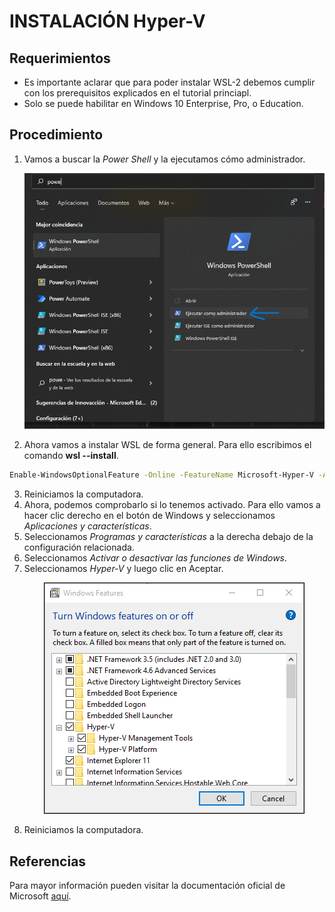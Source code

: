 # INSTALACIÓN Hyper-V
## Requerimientos
* Es importante aclarar que para poder instalar WSL-2 debemos cumplir con los prerequisitos explicados en el tutorial princiapl.
* Solo se puede habilitar en Windows 10 Enterprise, Pro, o Education.

## Procedimiento

1. Vamos a buscar la *Power Shell* y la ejecutamos cómo administrador. 
   <p align="center">
    <img src="./images/shell.png" />
   </p>
   
2. Ahora vamos a instalar WSL de forma general. Para ello escribimos el comando **wsl --install**.

  ```bash
  Enable-WindowsOptionalFeature -Online -FeatureName Microsoft-Hyper-V -All
  ```
3. Reiniciamos la computadora.
4. Ahora, podemos comprobarlo si lo tenemos activado. Para ello vamos a hacer clic derecho en el botón de Windows y seleccionamos *Aplicaciones y características*.
5. Seleccionamos *Programas y características* a la derecha debajo de la configuración relacionada.
6. Seleccionamos *Activar o desactivar las funciones de Windows*.
7. Seleccionamos *Hyper-V* y luego clic en Aceptar.
   <p align="center">
    <img src="./images/hyperv.png" />
   </p> 
8. Reiniciamos la computadora.

## Referencias
Para mayor información pueden visitar la documentación oficial de Microsoft [aquí](https://docs.microsoft.com/en-us/virtualization/hyper-v-on-windows/quick-start/enable-hyper-v).
